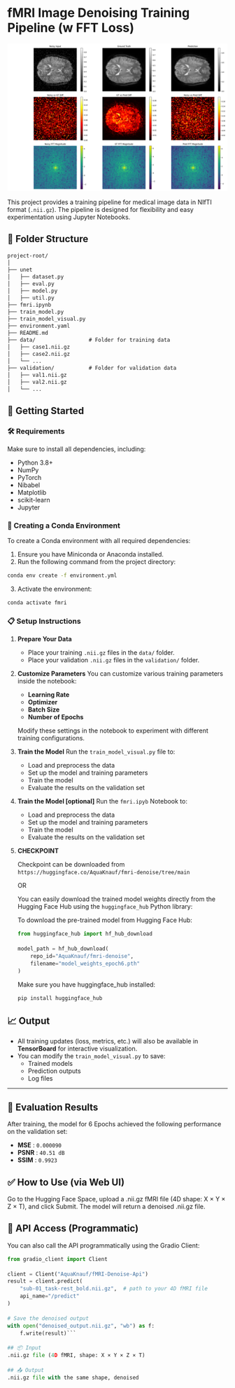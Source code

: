 # fMRI Image Denoising Training Pipeline (w FFT Loss)

![Fmri Denoise Example](images/mri_image.png)

This project provides a training pipeline for medical image data in NIfTI format (`.nii.gz`). The pipeline is designed for flexibility and easy experimentation using Jupyter Notebooks.

## 📁 Folder Structure

```
project-root/
│
├── unet
│   ├── dataset.py
│   ├── eval.py
│   ├── model.py
│   ├── util.py
├── fmri.ipynb
├── train_model.py
├── train_model_visual.py
├── environment.yaml
├── README.md
├── data/                 # Folder for training data
│   ├── case1.nii.gz
│   ├── case2.nii.gz
│   └── ...
├── validation/           # Folder for validation data
│   ├── val1.nii.gz
│   ├── val2.nii.gz
│   └── ...
```

## 🚀 Getting Started

### 🛠 Requirements

Make sure to install all dependencies, including:

- Python 3.8+
- NumPy
- PyTorch
- Nibabel
- Matplotlib
- scikit-learn
- Jupyter

### 🧪 Creating a Conda Environment

To create a Conda environment with all required dependencies:

1. Ensure you have Miniconda or Anaconda installed.
2. Run the following command from the project directory:

```bash
conda env create -f environment.yml
```

3. Activate the environment:

```bash
conda activate fmri
```

### 📋 Setup Instructions

1. **Prepare Your Data**
   - Place your training `.nii.gz` files in the `data/` folder.
   - Place your validation `.nii.gz` files in the `validation/` folder.

2. **Customize Parameters**
   You can customize various training parameters inside the notebook:
   - **Learning Rate**
   - **Optimizer**
   - **Batch Size**
   - **Number of Epochs**
   
   Modify these settings in the notebook to experiment with different training configurations.

3. **Train the Model**
   Run the `train_model_visual.py` file to:
   - Load and preprocess the data
   - Set up the model and training parameters
   - Train the model
   - Evaluate the results on the validation set

4. **Train the Model [optional]**
   Run the `fmri.ipyb` Notebook to:
   - Load and preprocess the data
   - Set up the model and training parameters
   - Train the model
   - Evaluate the results on the validation set
  
5. **CHECKPOINT**

   Checkpoint can be downloaded from `https://huggingface.co/AquaKnauf/fmri-denoise/tree/main`

   OR

   You can easily download the trained model weights directly from the Hugging Face Hub using the `huggingface_hub` Python library:

   To download the pre-trained model from Hugging Face Hub:
   
   ```python
   from huggingface_hub import hf_hub_download
   
   model_path = hf_hub_download(
       repo_id="AquaKnauf/fmri-denoise",
       filename="model_weights_epoch6.pth"
   )
   ```
   
   Make sure you have huggingface_hub installed:
   
   ```bash
   pip install huggingface_hub
   ```

## 📈 Output

- All training updates (loss, metrics, etc.) will also be available in **TensorBoard** for interactive visualization.
- You can modify the `train_model_visual.py` to save:
  - Trained models
  - Prediction outputs
  - Log files

 ---

## 🧪 Evaluation Results

After training, the model for 6 Epochs achieved the following performance on the validation set:

- **MSE**  : `0.000090`  
- **PSNR** : `40.51 dB`  
- **SSIM** : `0.9923`

## ✅ How to Use (via Web UI)
Go to the Hugging Face Space, upload a .nii.gz fMRI file (4D shape: X × Y × Z × T), and click Submit. The model will return a denoised .nii.gz file.

## 🔁 API Access (Programmatic)
You can also call the API programmatically using the Gradio Client:

   ```python
   from gradio_client import Client
   
   client = Client("AquaKnauf/fMRI-Denoise-Api")
   result = client.predict(
       "sub-01_task-rest_bold.nii.gz",  # path to your 4D fMRI file
       api_name="/predict"
   )
   
   # Save the denoised output
   with open("denoised_output.nii.gz", "wb") as f:
       f.write(result)```

## 📦 Input
.nii.gz file (4D fMRI, shape: X × Y × Z × T)

## 📤 Output
.nii.gz file with the same shape, denoised
